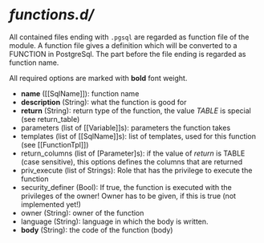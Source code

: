# *functions.d/*

All contained files ending with `.pgsql` are regarded as function file of the module. A function file gives a definition which will be converted to a FUNCTION in PostgreSql. The part before the file ending is regarded as function name.

All required options are marked with **bold** font weight.

- **name** ([[SqlName]]): function name
- **description** (String): what the function is good for
- **return** (String): return type of the function, the value *TABLE* is special (see return_table)
- parameters (list of [[Variable]]s): parameters the function takes
- templates (list of [[SqlName]]s): list of templates, used for this function (see [[FunctionTpl]])
- return_columns (list of [Parameter]s): if the value of *return* is TABLE (case sensitive), this options defines the columns that are returned
- priv_execute (list of Strings): Role that has the privilege to execute the function
- security_definer (Bool): If true, the function is executed with the privileges of the owner! Owner has to be given, if this is true (not implemented yet!)
- owner (String): owner of the function
- language (String): language in which the body is written.
- **body** (String): the code of the function (body)

